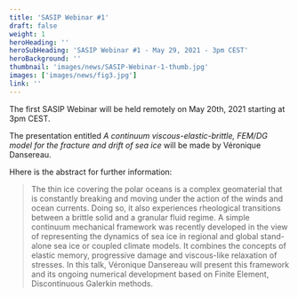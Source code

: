 ```yaml
---
title: 'SASIP Webinar #1'
draft: false
weight: 1
heroHeading: ''
heroSubHeading: 'SASIP Webinar #1 - May 29, 2021 - 3pm CEST'
heroBackground: ''
thumbnail: 'images/news/SASIP-Webinar-1-thumb.jpg'
images: ['images/news/fig3.jpg']
link: ''
---
```

The first SASIP Webinar will be held remotely on May 20th, 2021 starting at 3pm CEST.

The presentation entitled *A continuum viscous-elastic-brittle, FEM/DG model for the fracture and drift of sea ice* will be made by Véronique Dansereau.

Hhere is the abstract for further information:
> The thin ice covering the polar oceans is a complex geomaterial that is constantly breaking and moving under the action of the winds and ocean currents. Doing so, it also experiences rheological transitions between a brittle solid and a granular fluid regime. A simple continuum mechanical framework was recently developed in the view of representing the dynamics of sea ice in regional and global stand-alone sea ice or coupled climate models. It combines the concepts of elastic memory, progressive damage and viscous-like relaxation of stresses. In this talk, Véronique Dansereau will present this framework and its ongoing numerical development based on Finite Element, Discontinuous Galerkin methods.
